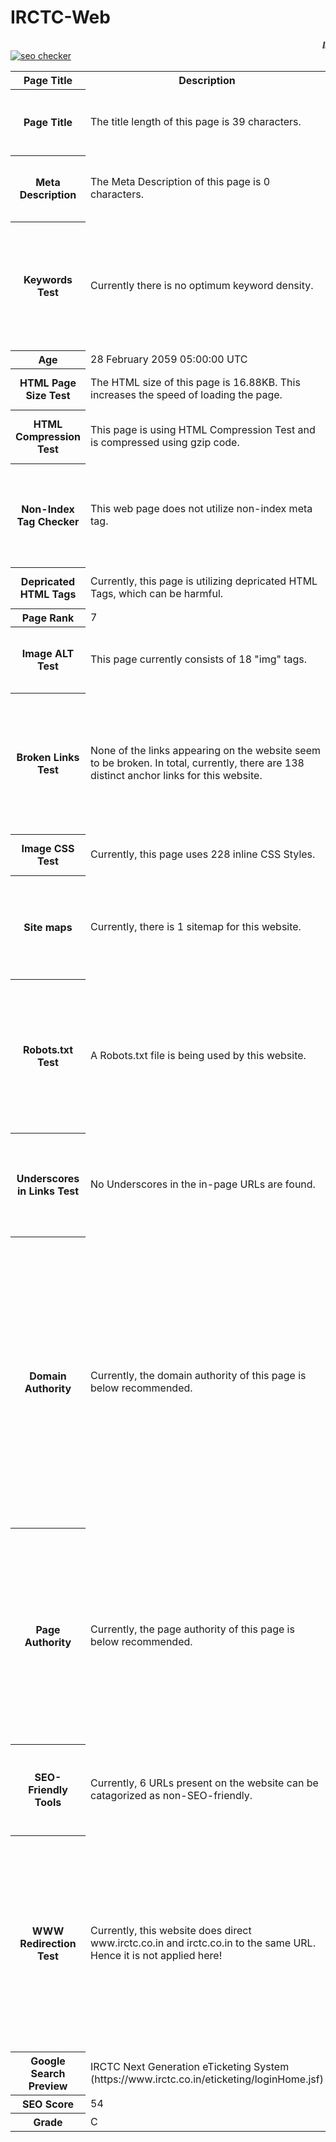 # IRCTC-Web
<html>
<marquee><b><i>Indian Railway Catering and Tourism Corporation</i></b></marquee>
<table>
<tr>
<th><b>Page Title</b></th>
<th><b>Description</b></th>
<th><b>Suggestion Box</b></th>
</tr>
<tr>
<th>Page Title</th>
<td>The title length of this page is 39 characters.</td>
<td>It is preferrable for search engines to truncate at 65 characters. </td>
</tr>
<tr>
<th>Meta Description</th>
<td>The Meta Description of this page is 0 characters.</td>
<td>It is advised to formulate 160 characters for search engines to truncate.</td>
</tr>
<tr>
<th>Keywords Test</th>
<td>Currently there is no optimum keyword density.</td>
<td>It is vital to be aware of which keywords are used frequently on the page. They reflect the intended topic and genre of your page when searched about.</td>
</tr>
<tr>
<th>Age</th>
<td>28 February 2059 05:00:00 UTC</td>
</tr>
<tr>
<th>HTML Page Size Test</th>
<td>The HTML size of this page is 16.88KB. This increases the speed of loading the page.</td>
<td>This is under the average limit i.e.33KB.</td>
</tr>
<tr>
<th>HTML Compression Test</th>
<td>This page is using HTML Compression Test and is compressed using gzip code.</td>
<td>It is always advisory to use HTML Compression.</td>
</tr>
<tr>
<th>Non-Index Tag Checker</th>
<td> This web page does not utilize non-index meta tag.</td>
<td>This tool ensures that the webpage is read and indexed by search engines to make them prominent to the users.</td>
</tr>
<tr>
<th>Depricated HTML Tags</th>
<td>Currently, this page is utilizing depricated HTML Tags, which can be harmful.</td>
<td>Formulate to remove this condition.</td>
</tr>
<tr>
<th>Page Rank</th>
<td>7</td>
</tr>
<tr>
<th>Image ALT Test</th>
<td>This page currently consists of 18 "img" tags.</td>
<td>All Eighteen tags in the page are missing the mandatory "alt" attribute.</td>
</tr>
<tr>
<th> Broken Links Test</th>
<td>None of the links appearing on the website seem to be broken. In total, currently, there are 138 distinct anchor links for this website.</td>
<td>This tool prevents web-crawlers from damaging the website, henceforth, it has to be functional. It preserves the site's ranking and usability.</td>
</tr>
<tr>
<th>Image CSS Test</th>
<td>Currently, this page uses 228 inline CSS Styles.</td>
<td>Formulate to remove this condition.</td>
</tr>
<tr>
<th>Site maps</th>
<td>Currently, there is 1 sitemap for this website.</td>
<td>A sitemap is a list of pages of a website accessible to the crawlers and users. It is highly advisory to have sitemap.</td>
</tr>
<tr>
<th>Robots.txt Test</th>
<td>A Robots.txt file is being used by this website.</td>
<td>This tool shows blocks web crawlers from specific URLs from the website. This disallows certain files and content on the website and excludes it from indexing.</td>
</tr>
<tr>
<th>Underscores in Links Test</th>
<td>No Underscores in the in-page URLs are found.</td>
<td>Use of underscores in separation of words is strictly not advised. In such cases, hyphens should be used instead.</td>
</tr>
<tr>
<th>Domain Authority</th>
<td>Currently, the domain authority of this page is below recommended.</td>
<td>It is required of the domain authority to be above 20 for good results. Domain Authority is a score developed by Moz that predicts how well a website will rank on search engine result pages (SERP). Its scores range from 1 - 100, with higher scores corresponding to a greater ability to rank.</td>
</tr>
<tr>
<th>Page Authority</th>
<td>Currently, the page authority of this page is below recommended.</td>
<td>It is required of the page authority to be above 20 for good results. Page Authority is a score developed by Moz that predicts how well a specific page will rank on search engine result pages (SERP). Its scores range from 1-100. </td>
</tr>
<tr>
<th>SEO-Friendly Tools</th>
<td>Currently, 6 URLs present on the website can be catagorized as non-SEO-friendly.</td>
<td>SEO-friendly URLs must contain dashes/hyphens (-), slashes (\/) & lowercase letters.</td>
</tr>
<tr>
<th>WWW Redirection Test</th>
<td>Currently, this website does direct www.irctc.co.in and irctc.co.in to the same URL. Hence it is not applied here!</td>
<td>WWW Redirection is not placed to redirect traffic from your non-preferred domain, it is used for makign a webpage available under many URLs. This is also known as Domain Forwarding & Domain Redirection.</td>
</tr>
<tr>
<th>Google Search Preview</th>
<td>IRCTC Next Generation eTicketing System (https://www.irctc.co.in/eticketing/loginHome.jsf) </td>
</tr>
<tr>
<th>SEO Score</th>
<td>54</td>
</tr>
<tr>
<th> Grade </th>
<td> C </td>
<a href="http://smallseotools.com/website-seo-score-checker/" target="_blank"><img src="http://smallseotools.com/imgs/badge-bronze-xs.png" alt="seo checker"/></a>
</tr>
</table>
</html>
